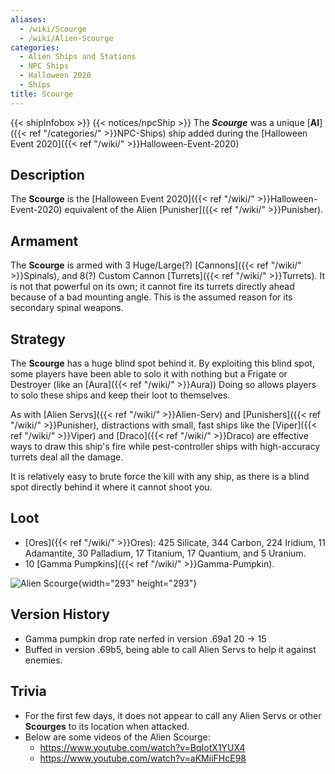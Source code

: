 ```yaml
---
aliases:
  - /wiki/Scourge
  - /wiki/Alien-Scourge
categories:
  - Alien Ships and Stations
  - NPC Ships
  - Halloween 2020
  - Ships
title: Scourge
---
```


{{< shipInfobox >}} {{< notices/npcShip >}} The **_Scourge_** was a unique [**AI**]({{< ref "/categories/" >}}NPC-Ships) ship added during the [Halloween Event 2020]({{< ref "/wiki/" >}}Halloween-Event-2020)

## Description

The **Scourge** is the [Halloween Event 2020]({{< ref "/wiki/" >}}Halloween-Event-2020) equivalent of the Alien [Punisher]({{< ref "/wiki/" >}}Punisher).

## Armament

The **Scourge** is armed with 3 Huge/Large(?) [Cannons]({{< ref "/wiki/" >}}Spinals), and 8(?) Custom Cannon [Turrets]({{< ref "/wiki/" >}}Turrets). It is not that powerful on its own; it cannot fire its turrets directly ahead because of a bad mounting angle. This is the assumed reason for its secondary spinal weapons.

## Strategy

The **Scourge** has a huge blind spot behind it. By exploiting this blind spot, some players have been able to solo it with nothing but a Frigate or Destroyer (like an [Aura]({{< ref "/wiki/" >}}Aura)) Doing so allows players to solo these ships and keep their loot to themselves.

As with [Alien Servs]({{< ref "/wiki/" >}}Alien-Serv) and [Punishers]({{< ref "/wiki/" >}}Punisher), distractions with small, fast ships like the [Viper]({{< ref "/wiki/" >}}Viper) and [Draco]({{< ref "/wiki/" >}}Draco) are effective ways to draw this ship's fire while pest-controller ships with high-accuracy turrets deal all the damage.

It is relatively easy to brute force the kill with any ship, as there is a blind spot directly behind it where it cannot shoot you.

## Loot

- [Ores]({{< ref "/wiki/" >}}Ores): 425 Silicate, 344 Carbon, 224 Iridium, 11 Adamantite, 30 Palladium, 17 Titanium, 17 Quantium, and 5 Uranium.
- 10 [Gamma Pumpkins]({{< ref "/wiki/" >}}Gamma-Pumpkin).

![Alien
Scourge](Roblox_Galaxy_-_Alien_Scourge_Ship_-_Observation "Alien Scourge"){width="293" height="293"}

## Version History

- Gamma pumpkin drop rate nerfed in version .69a1 20 -> 15
- Buffed in version .69b5, being able to call Alien Servs to help it against enemies.

## Trivia

- For the first few days, it does not appear to call any Alien Servs or other **Scourges** to its location when attacked.
- Below are some videos of the Alien Scourge:
  - <https://www.youtube.com/watch?v=BqIotX1YUX4>
  - <https://www.youtube.com/watch?v=aKMiiFHcE98>
